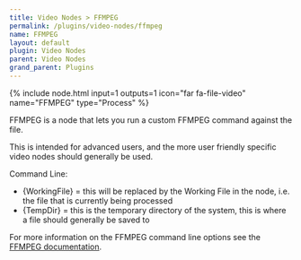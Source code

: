 ```yaml
---
title: Video Nodes > FFMPEG
permalink: /plugins/video-nodes/ffmpeg
name: FFMPEG
layout: default
plugin: Video Nodes
parent: Video Nodes
grand_parent: Plugins
---
```


{% include node.html input=1 outputs=1 icon="far fa-file-video" name="FFMPEG" type="Process" %}

FFMPEG is a node that lets you run a custom FFMPEG command against the file.

This is intended for advanced users, and the more user friendly specific video nodes should generally be used.

Command Line:
- {WorkingFile} = this will be replaced by the Working File in the node, i.e. the file that is currently being processed
- {TempDir} = this is the temporary directory of the system, this is where a file should generally be saved to

For more information on the FFMPEG command line options see the [FFMPEG documentation](https://ffmpeg.org/ffmpeg.html).
